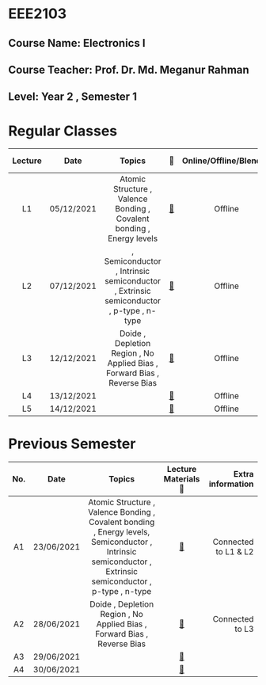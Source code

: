 # **EEE2103** 
## Course Name: Electronics I
## Course Teacher: **Prof. Dr. Md. Meganur Rahman**
## Level: Year 2 , Semester 1


# **Regular Classes** 
|Lecture|Date|Topics|:link:|Online/Offline/Blended|Extra information|
|:-----:|:------:|:-----:|:-----:|:-----:|-----:|
|L1|05/12/2021| Atomic Structure , Valence Bonding , Covalent bonding , Energy levels|[:notebook_with_decorative_cover:](https://www.protectedtext.com/eee2103)|Offline|Connected to A1|
|L2|07/12/2021|, Semiconductor , Intrinsic semiconductor , Extrinsic semiconductor , p-type , n-type|[:notebook_with_decorative_cover:](https://www.protectedtext.com/eee2103)|Offline|Connected to A1|
|L3|12/12/2021|Doide , Depletion Region , No Applied Bias , Forward Bias , Reverse Bias|[:notebook_with_decorative_cover:](https://www.protectedtext.com/eee2103)|Offline|Connected to A2|
|L4|13/12/2021||[:notebook_with_decorative_cover:](https://www.protectedtext.com/eee2103)|Offline||
|L5|14/12/2021||[:notebook_with_decorative_cover:](https://www.protectedtext.com/eee2103)|Offline||









# **Previous Semester** 
|No.|Date|Topics|Lecture Materials :link:|Extra information|
|:-----:|:------:|:-----:|:-----:|-----:|
|A1|23/06/2021|Atomic Structure , Valence Bonding , Covalent bonding , Energy levels, Semiconductor , Intrinsic semiconductor , Extrinsic semiconductor , p-type , n-type|[:blue_book:](https://www.protectedtext.com/eee2103)|Connected to L1 & L2|
|A2|28/06/2021|Doide , Depletion Region , No Applied Bias , Forward Bias , Reverse Bias|[:blue_book:](https://www.protectedtext.com/eee2103)|Connected to L3|
|A3|29/06/2021||[:blue_book:](https://www.protectedtext.com/eee2103)||
|A4|30/06/2021||[:blue_book:](https://www.protectedtext.com/eee2103)||


